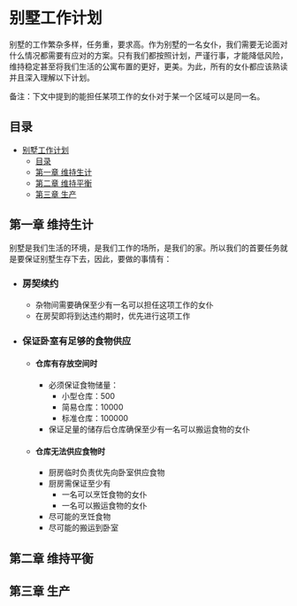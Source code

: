 # 别墅工作计划

别墅的工作繁杂多样，任务重，要求高。作为别墅的一名女仆，我们需要无论面对什么情况都需要有应对的方案。只有我们都按照计划，严谨行事，才能降低风险，维持稳定甚至将我们生活的公寓布置的更好，更美。为此，所有的女仆都应该熟读并且深入理解以下计划。

备注：下文中提到的能担任某项工作的女仆对于某一个区域可以是同一名。

## 目录

- [别墅工作计划](#别墅工作计划)
  - [目录](#目录)
  - [第一章 维持生计](#第一章-维持生计)
  - [第二章 维持平衡](#第二章-维持平衡)
  - [第三章 生产](#第三章-生产)

## 第一章 维持生计

别墅是我们生活的环境，是我们工作的场所，是我们的家。所以我们的首要任务就是要保证别墅生存下去，因此，要做的事情有：

- ### 房契续约
   - 杂物间需要确保至少有一名可以担任这项工作的女仆
   - 在房契即将到达违约期时，优先进行这项工作
- ### 保证卧室有足够的食物供应
   - #### 仓库有存放空间时
      - 必须保证食物储量：
         - 小型仓库：500
         - 简易仓库：10000
         - 标准仓库：100000
      - 保证足量的储存后仓库确保至少有一名可以搬运食物的女仆
   - #### 仓库无法供应食物时
      - 厨房临时负责优先向卧室供应食物
      - 厨房需保证至少有
        - 一名可以烹饪食物的女仆
        - 一名可以搬运食物的女仆
      - 尽可能的烹饪食物
      - 尽可能的搬运到卧室

## 第二章 维持平衡


## 第三章 生产
